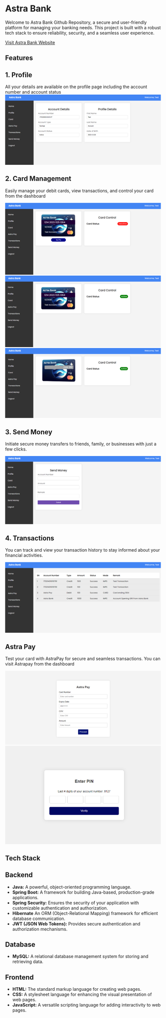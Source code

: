 # Astra Bank

Welcome to Astra Bank Github Repository, a secure and user-friendly platform for managing your banking needs. This project is built with a robust tech stack to ensure reliability, security, and a seamless user experience.

[Visit Astra Bank Website](https://astrabank.netlify.app/)


## Features

## 1. Profile
All your details are available on the profile page including the account number and account status
![Profile](Frontend/assets/img/profile-page.PNG)

## 2. Card Management
Easily manage your debit cards, view transactions, and control your card from the dashboard

![Card Management](Frontend/assets/img/card-page.PNG)
![Card Management](Frontend/assets/img/card-page-active.PNG)
![Card Management](Frontend/assets/img/card-cvv-page.PNG)

## 3. Send Money
Initiate secure money transfers to friends, family, or businesses with just a few clicks.

![Send Money](Frontend/assets/img/send-money-page.PNG)

## 4. Transactions
You can track and view your transaction history to stay informed about your financial activities.

![Transactions](Frontend/assets/img/transaction-page.PNG)

## Astra Pay
Test your card with AstraPay for secure and seamless transactions. You can visit Astrapay from the dashboard

![Astra Pay](Frontend/assets/img/astrapay.PNG)
![Astra Pay](Frontend/assets/img/astrpay-pin.PNG)

## Tech Stack

## Backend

- **Java:** A powerful, object-oriented programming language.
- **Spring Boot:** A framework for building Java-based, production-grade applications.
- **Spring Security:** Ensures the security of your application with customizable authentication and authorization.
- **Hibernate** An ORM (Object-Relational Mapping) framework for efficient database communication.
- **JWT (JSON Web Tokens):** Provides secure authentication and authorization mechanisms.

## Database

- **MySQL:** A relational database management system for storing and retrieving data.

## Frontend

- **HTML:** The standard markup language for creating web pages.
- **CSS:** A stylesheet language for enhancing the visual presentation of web pages.
- **JavaScript:** A versatile scripting language for adding interactivity to web pages.
